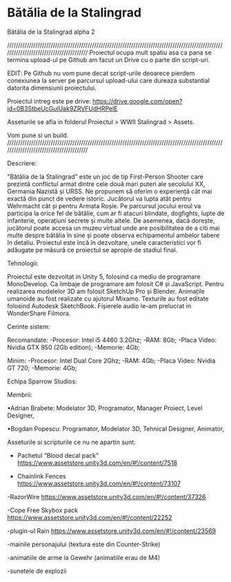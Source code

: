 # Bătălia de la Stalingrad
Bătălia de la Stalingrad alpha 2

////////////////////////////////////////////////////////////////////////////////////////////////////////////////////////////////////////
Proiectul ocupa mult spatiu asa ca pana se termina upload-ul pe Github am facut un Drive cu o parte din script-uri.

EDIT: Pe Github nu vom pune decat script-urile deoarece pierdem conexiunea la server pe parcursul upload-ului care dureaza substantial datorita dimensiunii proiectului.

Proiectul intreg este pe drive: https://drive.google.com/open?id=0B3StbeUcGulUak9ZRVFUdHRPelE

Asseturile se afla in folderul Proiectul > WWII Stalingrad > Assets.

Vom pune si un build.
////////////////////////////////////////////////////////////////////////////////////////////////////////////////////////////////////////

Descriere:

”Bătălia de la Stalingrad” este un joc de tip First-Person Shooter care prezintă conflictul armat dintre cele două mari puteri ale secolului XX, Germania Nazistă și URSS. Ne propunem să oferim o experiență cât mai exactă din punct de vedere istoric. Jucătorul va lupta atât pentru Wehrmacht cât și pentru Armata Roșie. Pe parcursul jocului eroul va participa la orice fel de bătălie, cum ar fi atacuri blindate, dogfights, lupte de infanterie, operațiuni secrete și multe altele. De asemenea, dacă dorește, jucătorul poate accesa un muzeu virtual unde are posibilitatea de a citi mai multe despre bătălia în sine și poate observa echipamentul ambelor tabere în detaliu. Proiectul este încă în dezvoltare, unele caracteristici vor fi adăugate pe măsură ce proiectul se apropie de stadiul final.

Tehnologii:

Proiectul este dezvoltat in Unity 5, folosind ca mediu de programare MonoDevelop. Ca limbaje de programare am folosit C# și JavaScript. Pentru realizarea modelelor 3D am folosit SketchUp Pro și Blender. Animațile umanoide au fost realizate cu ajutorul Mixamo. Texturile au fost editate folosind Autodesk SketchBook. Fișierele audio le-am prelucrat in WonderShare Filmora.

Cerinte sistem:

Recomandate:
-Procesor: Intel i5 4460 3.2Ghz;
-RAM: 8Gb;
-Placa Video: Nvidia GTX 950 (2Gb edition);
-Memorie: 4Gb;

Minim: 
-Procesor: Intel Dual Core 2Ghz;
-RAM: 4Gb;
-Placa Video: Nvidia GT 720;
-Memorie: 4Gb;

Echipa Sparrow Studios:

Membrii:

•Adrian Brabete:
	Modelator 3D, 
	Programator, 
	Manager Proiect, 
	Level Designer, 
	
•Bogdan Popescu:
	Programator, 
	Modelator 3D, 
	Tehnical Designer, 
	Animator, 

Asseturile si scripturile ce nu ne apartin sunt:
- Pachetul “Blood decal pack” 
	https://www.assetstore.unity3d.com/en/#!/content/7518
	
- Chainlink Fences
	https://www.assetstore.unity3d.com/en/#!/content/73107
	
-RazorWire
	https://www.assetstore.unity3d.com/en/#!/content/37326
	
-Cope Free Skybox pack
	https://www.assetstore.unity3d.com/en/#!/content/22252
	
-plugin-ul Rain
	https://www.assetstore.unity3d.com/en/#!/content/23569

-mainile personajului (textura este din Counter-Strike)

-animatiile de arme la Gewehr (animatiile erau de M4)

-sunetele de explozii


